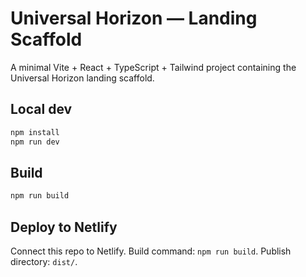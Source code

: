 # Universal Horizon — Landing Scaffold

A minimal Vite + React + TypeScript + Tailwind project containing the Universal Horizon landing scaffold.

## Local dev
```bash
npm install
npm run dev
```

## Build
```bash
npm run build
```

## Deploy to Netlify
Connect this repo to Netlify. Build command: `npm run build`. Publish directory: `dist/`.
